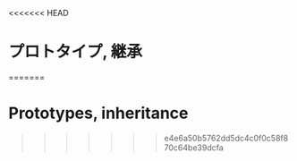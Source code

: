 <<<<<<< HEAD
# プロトタイプ, 継承
=======
# Prototypes, inheritance
>>>>>>> e4e6a50b5762dd5dc4c0f0c58f870c64be39dcfa
